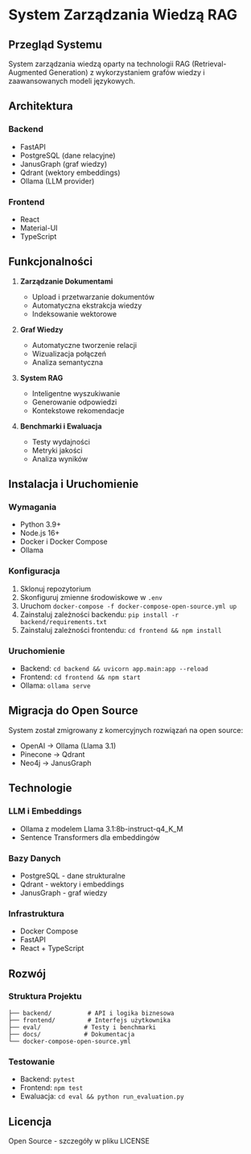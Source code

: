 # System Zarządzania Wiedzą RAG

## Przegląd Systemu

System zarządzania wiedzą oparty na technologii RAG (Retrieval-Augmented Generation) z wykorzystaniem grafów wiedzy i zaawansowanych modeli językowych.

## Architektura

### Backend
- FastAPI
- PostgreSQL (dane relacyjne)
- JanusGraph (graf wiedzy)
- Qdrant (wektory embeddings)
- Ollama (LLM provider)

### Frontend
- React
- Material-UI
- TypeScript

## Funkcjonalności

1. **Zarządzanie Dokumentami**
   - Upload i przetwarzanie dokumentów
   - Automatyczna ekstrakcja wiedzy
   - Indeksowanie wektorowe

2. **Graf Wiedzy**
   - Automatyczne tworzenie relacji
   - Wizualizacja połączeń
   - Analiza semantyczna

3. **System RAG**
   - Inteligentne wyszukiwanie
   - Generowanie odpowiedzi
   - Kontekstowe rekomendacje

4. **Benchmarki i Ewaluacja**
   - Testy wydajności
   - Metryki jakości
   - Analiza wyników

## Instalacja i Uruchomienie

### Wymagania
- Python 3.9+
- Node.js 16+
- Docker i Docker Compose
- Ollama

### Konfiguracja
1. Sklonuj repozytorium
2. Skonfiguruj zmienne środowiskowe w `.env`
3. Uruchom `docker-compose -f docker-compose-open-source.yml up`
4. Zainstaluj zależności backendu: `pip install -r backend/requirements.txt`
5. Zainstaluj zależności frontendu: `cd frontend && npm install`

### Uruchomienie
- Backend: `cd backend && uvicorn app.main:app --reload`
- Frontend: `cd frontend && npm start`
- Ollama: `ollama serve`

## Migracja do Open Source

System został zmigrowany z komercyjnych rozwiązań na open source:
- OpenAI → Ollama (Llama 3.1)
- Pinecone → Qdrant
- Neo4j → JanusGraph

## Technologie

### LLM i Embeddings
- Ollama z modelem Llama 3.1:8b-instruct-q4_K_M
- Sentence Transformers dla embeddingów

### Bazy Danych
- PostgreSQL - dane strukturalne
- Qdrant - wektory i embeddings
- JanusGraph - graf wiedzy

### Infrastruktura
- Docker Compose
- FastAPI
- React + TypeScript

## Rozwój

### Struktura Projektu
```
├── backend/          # API i logika biznesowa
├── frontend/         # Interfejs użytkownika
├── eval/            # Testy i benchmarki
├── docs/            # Dokumentacja
└── docker-compose-open-source.yml
```

### Testowanie
- Backend: `pytest`
- Frontend: `npm test`
- Ewaluacja: `cd eval && python run_evaluation.py`

## Licencja

Open Source - szczegóły w pliku LICENSE